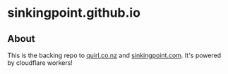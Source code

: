# sinkingpoint.github.io

## About
This is the backing repo to [quirl.co.nz](https://quirl.co.nz) and [sinkingpoint.com](https://sinkingpoint.com). It's powered by cloudflare workers!